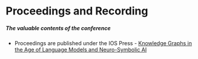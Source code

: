 # Proceedings and Recording
##### The valuable contents of the conference

* ​Proceedings are published under the IOS Press - [Knowledge Graphs in the Age of Language Models and Neuro-Symbolic AI](https://ebooks.iospress.nl/volume/knowledge-graphs-in-the-age-of-language-models-and-neuro-symbolic-ai-proceedings-of-the-20th-international-conference-on-semantic-systems)

